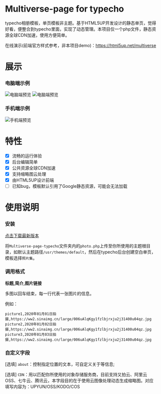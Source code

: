 # Multiverse-page for typecho

typecho相册模板，单页模板非主题。基于HTML5UP开发设计的静态单页，觉得好看，便整合到typecho里面，实现了动态管理。本项目仅一个php文件，静态资源全球CDN加速，使用方便简单。

在线演示(前端官方样式参考，非本项目demo)：https://html5up.net/multiverse  

# 展示
### 电脑端示例

![电脑端预览](https://i.loli.net/2020/05/05/HznahltXYfCgr9F.png)
![电脑端预览](https://i.loli.net/2020/05/05/GXh5DscFAHkmoxw.png)

### 手机端示例

![手机端预览](https://i.loli.net/2020/05/05/YmLrUiDsNuPk5Bz.jpg)

# 特性

- [x] 流畅的运行体验
- [x] 后台编辑简单
- [x] 公共资源全球CDN加速
- [x] 支持缩略图云处理
- [x] 由HTML5UP设计前端
- [ ] 已知bug，模板默认引用了Google静态资源，可能会无法加载

# 使用说明
### 安装

[点击下载最新版本](https://github.com/616620131/Multiverse-page-typecho/releases)


将`Multiverse-page-typecho`文件夹内的`photo.php`上传至你所使用的主题根目录，如默认主题路径`/usr/themes/default`，然后在typecho后台创建空白单页，模板选择`照片集`。


### 调用格式
**标题,简介,图片链接**

多图以回车结束，每一行代表一张图片的信息。

例如：
```
picture1,2020年01月01日拍摄,https://ww2.sinaimg.cn/large/006uAlqKgy1fzlbjrxju2j31400u04qz.jpg
picture2,2020年01月02日拍摄,https://ww2.sinaimg.cn/large/006uAlqKgy1fzlbjrxju2j31400u04qz.jpg
picture3,2020年01月03日拍摄,https://ww2.sinaimg.cn/large/006uAlqKgy1fzlbjrxju2j31400u04qz.jpg
```

### 自定义字段

[选填] `about`：控制指定位置的文本，可自定义关于等信息;

[选填] `CDN`：用以匹配你所使用的对象存储服务商，目前支持又拍云、阿里云OSS、七牛云、腾讯云，本字段目的在于使用云图像处理动态生成缩略图。对应填写内容为：UPYUN/OSS/KODO/COS

